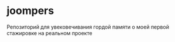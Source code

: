 # joompers
Репозиторий для увековечивания гордой памяти о моей первой стажировке на реальном проекте
